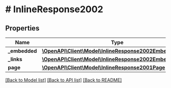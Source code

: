 # # InlineResponse2002

## Properties

Name | Type | Description | Notes
------------ | ------------- | ------------- | -------------
**_embedded** | [**\OpenAPI\Client\Model\InlineResponse2002Embedded**](InlineResponse2002Embedded.md) |  | 
**_links** | [**\OpenAPI\Client\Model\InlineResponse2002EmbeddedLinks**](InlineResponse2002EmbeddedLinks.md) |  | 
**page** | [**\OpenAPI\Client\Model\InlineResponse2001Page**](InlineResponse2001Page.md) |  | 

[[Back to Model list]](../../README.md#documentation-for-models) [[Back to API list]](../../README.md#documentation-for-api-endpoints) [[Back to README]](../../README.md)


